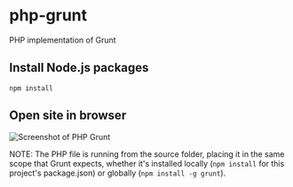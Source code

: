 php-grunt
=========

PHP implementation of Grunt

Install Node.js packages
--

    npm install
    
Open site in browser
--

![Screenshot of PHP Grunt](https://raw.githubusercontent.com/outrightmental/php-grunt/master/img/screenshot.png)


NOTE: The PHP file is running from the source folder, placing it in the same scope that Grunt expects, whether it's installed locally (``npm install`` for this project's package.json) or globally (``npm install -g grunt``). 